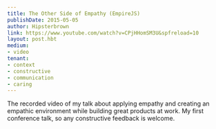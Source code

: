 ```yaml
---
title: The Other Side of Empathy (EmpireJS)
publishDate: 2015-05-05
author: Hipsterbrown
link: https://www.youtube.com/watch?v=CPjHHomSM3U&spfreload=10
layout: post.hbt
medium:
- video
tenant:
- context
- constructive
- communication
- caring
---
```


The recorded video of my talk about applying empathy and creating an empathic environment while building great products at work. My first conference talk, so any constructive feedback is welcome.

